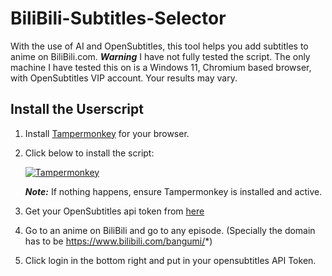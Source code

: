 # BiliBili-Subtitles-Selector
With the use of AI and OpenSubtitles, this tool helps you add subtitles to anime on BiliBili.com. ***Warning*** I have not fully tested the script. The only machine I have tested this on is a Windows 11, Chromium based browser, with OpenSubtitles VIP account. Your results may vary.

## Install the Userscript
1. Install [Tampermonkey](https://www.tampermonkey.net/) for your browser.
2. Click below to install the script:

    [![Tampermonkey](https://img.shields.io/badge/Tampermonkey-Install-brightgreen?logo=tampermonkey&logoColor=white)](https://raw.githubusercontent.com/AksharDP/BiliBili-Subtitles-Selector/main/main.user.js)

    ***Note:*** If nothing happens, ensure Tampermonkey is installed and active.

3. Get your OpenSubtitles api token from [here](https://www.opensubtitles.com/en/users/profile)

4. Go to an anime on BiliBili and go to any episode. (Specially the domain has to be https://www.bilibili.com/bangumi/*)

5. Click login in the bottom right and put in your opensubtitles API Token.
